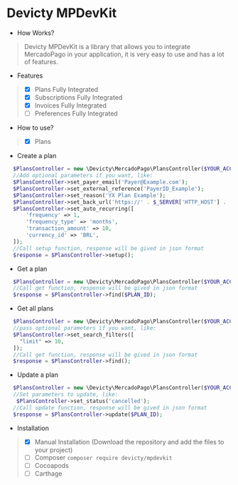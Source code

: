 # Devicty MPDevKit

- How Works?
> Devicty MPDevKit is a library that allows you to integrate MercadoPago in your application, it is very easy to use and has a lot of features.

- Features
> - [x] Plans Fully Integrated
> - [x] Subscriptions Fully Integrated
> - [x] Invoices Fully Integrated
> - [ ]  Preferences Fully Integrated

- How to use?
> - [x] Plans 
- Create a plan
```php
  $PlansController = new \Devicty\MercadoPago\PlansController($YOUR_ACCESS_TOKEN);
  //Add optional parameters if you want, like:
  $PlansController->set_payer_email('Payer@Example.com');
  $PlansController->set_external_reference('PayerID_Example');
  $PlansController->set_reason('YX Plan Example');
  $PlansController->set_back_url('https://' . $_SERVER['HTTP_HOST'] . '/success');
  $PlansController->set_auto_recurring([
      'frequency' => 1,
      'frequency_type' => 'months',
      'transaction_amount' => 10,
      'currency_id' => 'BRL',
  ]);
  //Call setup function, response will be gived in json format
  $response = $PlansController->setup();  
```
- Get a plan
```php
  $PlansController = new \Devicty\MercadoPago\PlansController($YOUR_ACCESS_TOKEN);
  //Call get function, response will be gived in json format
  $response = $PlansController->find($PLAN_ID);
```
- Get all plans
```php
  $PlansController = new \Devicty\MercadoPago\PlansController($YOUR_ACCESS_TOKEN);
  //pass optional parameters if you want, like:
  $PlansController->set_search_filters([
    "limit" => 10,
  ]);
  //Call get function, response will be gived in json format
  $response = $PlansController->find();
```
- Update a plan
```php
  $PlansController = new \Devicty\MercadoPago\PlansController($YOUR_ACCESS_TOKEN);
  //Set parameters to update, like:
   $PlansController->set_status('cancelled');
  //Call update function, response will be gived in json format
  $response = $PlansController->update($PLAN_ID);
```

- Installation
> - [x] Manual Installation (Download the repository and add the files to your project)
> - [ ] Composer `composer require devicty/mpdevkit`
> - [ ] Cocoapods
> - [ ] Carthage





